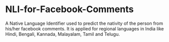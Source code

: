 # NLI-for-Facebook-Comments
A Native Language Identifier used to predict the nativity of the person from his/her facebook comments. It is applied for regional languages in India like Hindi, Bengali, Kannada, Malayalam, Tamil and Telugu. 
